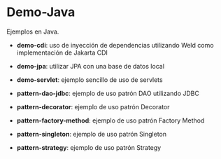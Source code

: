 # Demo-Java
Ejemplos en Java.  

- **demo-cdi**: uso de inyección de dependencias utilizando Weld como implementación de Jakarta CDI

- **demo-jpa**: utilizar JPA con una base de datos local

- **demo-servlet**: ejemplo sencillo de uso de servlets

- **pattern-dao-jdbc**: ejemplo de uso patrón DAO utilizando JDBC

- **pattern-decorator**: ejemplo de uso patrón Decorator

- **pattern-factory-method**: ejemplo de uso patrón Factory Method

- **pattern-singleton**: ejemplo de uso patrón Singleton

- **pattern-strategy**: ejemplo de uso patrón Strategy
